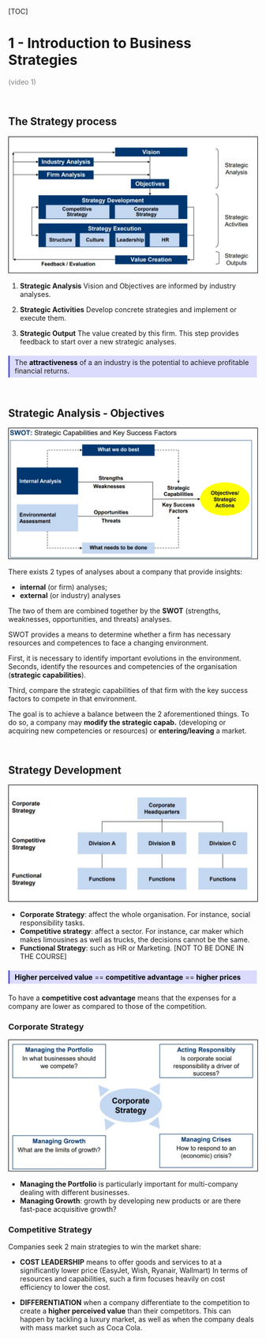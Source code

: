 <style>
img {
  border: solid 1px black;
}

h1:not(:first-of-type)::before {
    content: "";
    height: 100px;
    padding: 100px;
    display: block;
}

h2:not(:first-child)::before {
    content: "";
    height: 60px;
    padding: 0px;
    display: block;
}

h2:not(:first-child)::before {
    content: "";
    height: 30px;
    padding: 0px;
    display: block;
}

.no-mt {
    margin-top: -16px;
}

.warning,
warning {
    display: block;
    background: rgba(255, 0, 0, .3); 
    padding: 5px; 
    padding-left: 10px;
    margin: 20px 0; 
    border-left: solid 3px rgb(220, 0, 0);
}

.warning::before {
    content: "WARNING: ";
    font-weight: bold;
    color: rgb(220, 0, 0);
}

.definition,
definition {
    display: block;
    background: rgba(80, 80, 255, .2); 
    padding: 5px; 
    padding-left: 10px;
    margin: 20px 0; 
    border-left: solid 3px rgb(80, 80, 255);
}

.definition::before,
definition::before {
    /* content: "DEFINITION: "; */
    font-weight: bold;
    color: rgb(80, 80, 255); 
}

.question,
question {
    display: block;
    background: rgba(200, 200, 0, .2); 
    padding: 5px; 
    padding-left: 10px;
    margin: 20px 0; 
    border-left: solid 3px rgb(200, 200, 0);
}

.question::before {
    content: "QUESTION: ";
    font-weight: bold;
    color: rgb(200, 200, 0); 
}

b {
    color: black;
}

v {
    color: gray;
}

v::before {
    content: "(video ";
}

v::after {
    content:")";
}
</style>

[TOC]

# 1 - Introduction to Business Strategies
<v>1</v>

## The Strategy process

<img src="img/1_strategy_process.jpg">

1. **Strategic Analysis**
Vision and Objectives are informed by industry analyses.

2. **Strategic Activities**
Develop concrete strategies and implement or execute them.

3. **Strategic Output**
The value created by this firm. This step provides feedback to start over a new strategic analyses.

<definition>The <b>attractiveness</b> of a an industry is the potential to achieve profitable financial returns.</definition>


## Strategic Analysis - Objectives

<img src="img/1_SWOT.jpg">

There exists 2 types of analyses about a company that provide insights:
- **internal** (or firm) analyses;
- **external** (or industry) analyses
  
The two of them are combined together by the **SWOT** (strengths, weaknesses, opportunities, and threats) analyses.

SWOT provides a means to determine whether a firm has necessary resources and competences to face a changing environment.

First, it is necessary to identify important evolutions in the environment.
Seconds, identify the resources and competencies of the organisation (**strategic capabilities**).

Third, compare the strategic capabilities of that firm with the key success factors to compete in that environment.

The goal is to achieve a balance between the 2 aforementioned things. To do so, a company may **modify the strategic capab.** (developing or acquiring new competencies or resources) or **entering/leaving** a market. 


## Strategy Development

<img src="img/1_strategy_development.jpg">

- **Corporate Strategy**: affect the whole organisation. For instance, social responsibility tasks. 
- **Competitive strategy**: affect a sector. For instance, car maker which makes limousines as well as trucks, the decisions cannot be the same.
- **Functional Strategy**: such as HR or Marketing. [NOT TO BE DONE IN THE COURSE]

<definition><b>Higher perceived value</b> == <b>competitive advantage</b> == <b>higher prices</b></definition>

To have a **competitive cost advantage** means that the expenses for a company are lower as compared to those of the competition.


### Corporate Strategy

<img src="img/1_corporate_Strategy.jpg">

- **Managing the Portfolio** is particularly important for multi-company dealing with different businesses.
- **Managing Growth**: growth by developing new products or are there fast-pace acquisitive growth? 

### Competitive Strategy

Companies seek 2 main strategies to win the market share:

- **COST LEADERSHIP** means to offer goods and services to at a significantly lower price (EasyJet, Wish, Ryanair, Wallmart)
  In terms of resources and capabilities, such a firm focuses heavily on cost efficiency to lower the cost.
  <br>

- **DIFFERENTIATION** when a company differentiate to the competition to create a **higher perceived value** than their competitors. This can happen by tackling a luxury market, as well as when the company deals with mass market such as Coca Cola.


























<br>
<br>
<br>
<br>
<br>
<br>
<br>
<br>
<br>
<br>
<br>
<br>
<br>
<br>
<br>
<br>
<br>
<br>
<br>
<br>
<br>
<br>
<br>
<br>
<br>
<br>
